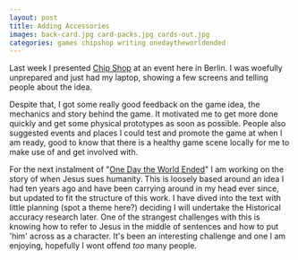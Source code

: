 ```yaml
---
layout: post
title: Adding Accessories
images: back-card.jpg card-packs.jpg cards-out.jpg
categories: games chipshop writing onedaytheworldended
---
```


Last week I presented [Chip Shop](http://chipshopgame.com) at an event here in Berlin. I was woefully unprepared and just had my laptop, showing a few screens and telling people about the idea.

Despite that, I got some really good feedback on the game idea, the mechanics and story behind the game. It motivated me to get more done quickly and get some physical prototypes as soon as possible. People also suggested events and places I could test and promote the game at when I am ready, good to know that there is a healthy game scene locally for me to make use of and get involved with.

For the next instalment of "[One Day the World Ended](http://onedaytheworldended.com)" I am working on the story of when Jesus sues humanity. This is loosely based around an idea I had ten years ago and have been carrying around in my head ever since, but updated to fit the structure of this work. I have dived into the text with little planning (spot a theme here?) deciding I will undertake the Historical accuracy research later. One of the strangest challenges with this is knowing how to refer to Jesus in the middle of sentences and how to put 'him' across as a character. It's been an interesting challenge and one I am enjoying, hopefully I wont offend _too_ many people.
